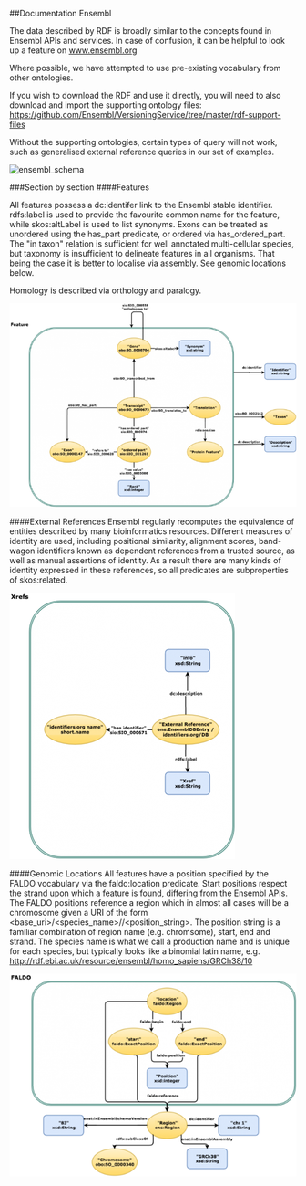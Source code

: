 ##Documentation Ensembl

The data described by RDF is broadly similar to the concepts found in Ensembl APIs and services. In case of confusion, it can be helpful to look up a feature on www.ensembl.org

Where possible, we have attempted to use pre-existing vocabulary from other ontologies.

If you wish to download the RDF and use it directly, you will need to also download and import the supporting ontology files: https://github.com/Ensembl/VersioningService/tree/master/rdf-support-files

Without the supporting ontologies, certain types of query will not work, such as generalised external reference queries in our set of examples.


![ensembl_schema](https://github.com/EBISPOT/RDF-platform/blob/gh-pages/static/ensembl/ensembl_schema-1180x980.png.jpeg?raw=true)

###Section by section
####Features

All features possess a dc:identifer link to the Ensembl stable identifier. rdfs:label is used to provide the favourite common name for the feature, while skos:altLabel is used to list synonyms. Exons can be treated as unordered using the has_part predicate, or ordered via has_ordered_part. The "in taxon" relation is sufficient for well annotated multi-cellular species, but taxonomy is insufficient to delineate features in all organisms. That being the case it is better to localise via assembly. See genomic locations below.

Homology is described via orthology and paralogy.

![ensembl_gene_model](https://github.com/EBISPOT/RDF-platform/blob/gh-pages/static/ensembl/ensembl_gene_model-760x539.png?raw=true)

####External References
Ensembl regularly recomputes the equivalence of entities described by many bioinformatics resources. Different measures of identity are used, including positional similarity, alignment scores, band-wagon identifiers known as dependent references from a trusted source, as well as manual assertions of identity. As a result there are many kinds of identity expressed in these references, so all predicates are subproperties of skos:related.


![ensembl_xref](https://github.com/EBISPOT/RDF-platform/blob/gh-pages/static/ensembl/ensembl_xref_section-396x467.png?raw=true)

####Genomic Locations
All features have a position specified by the FALDO vocabulary via the faldo:location predicate. Start positions respect the strand upon which a feature is found, differing from the Ensembl APIs. The FALDO positions reference a region which in almost all cases will be a chromosome given a URI of the form <base_uri>/<species_name>/<assembly>/<position_string>. The position string is a familiar combination of region name (e.g. chromsome), start, end and strand. The species name is what we call a production name and is unique for each species, but typically looks like a binomial latin name, e.g. <http://rdf.ebi.ac.uk/resource/ensembl/homo_sapiens/GRCh38/10>

![ensembl_xref](https://github.com/EBISPOT/RDF-platform/blob/gh-pages/static/ensembl/ensembl_faldo_section-628x442.png?raw=true)
